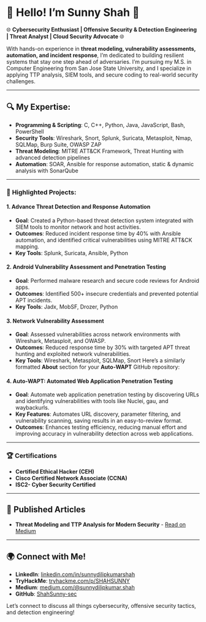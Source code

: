 # 👋 Hello! I’m Sunny Shah 👋

🌐 **Cybersecurity Enthusiast | Offensive Security & Detection Engineering | Threat Analyst | Cloud Security Advocate** 🌐

With hands-on experience in **threat modeling, vulnerability assessments, automation, and incident response**, I’m dedicated to building resilient systems that stay one step ahead of adversaries. I’m pursuing my M.S. in Computer Engineering from San Jose State University, and I specialize in applying TTP analysis, SIEM tools, and secure coding to real-world security challenges.

---

## 🔍 My Expertise:

- **Programming & Scripting**: C, C++, Python, Java, JavaScript, Bash, PowerShell
- **Security Tools**: Wireshark, Snort, Splunk, Suricata, Metasploit, Nmap, SQLMap, Burp Suite, OWASP ZAP
- **Threat Modeling**: MITRE ATT&CK Framework, Threat Hunting with advanced detection pipelines
- **Automation**: SOAR, Ansible for response automation, static & dynamic analysis with SonarQube

---

### 📂 **Highlighted Projects**:

#### **1. Advance Threat Detection and Response Automation**
   - **Goal**: Created a Python-based threat detection system integrated with SIEM tools to monitor network and host activities.
   - **Outcomes**: Reduced incident response time by 40% with Ansible automation, and identified critical vulnerabilities using MITRE ATT&CK mapping.
   - **Key Tools**: Splunk, Suricata, Ansible, Python

#### **2. Android Vulnerability Assessment and Penetration Testing**
   - **Goal**: Performed malware research and secure code reviews for Android apps.
   - **Outcomes**: Identified 500+ insecure credentials and prevented potential APT incidents.
   - **Key Tools**: Jadx, MobSF, Drozer, Python

#### **3. Network Vulnerability Assessment**
   - **Goal**: Assessed vulnerabilities across network environments with Wireshark, Metasploit, and OWASP.
   - **Outcomes**: Reduced response time by 30% with targeted APT threat hunting and exploited network vulnerabilities.
   - **Key Tools**: Wireshark, Metasploit, SQLMap, Snort
Here’s a similarly formatted **About** section for your **Auto-WAPT** GitHub repository:

####  **4. Auto-WAPT: Automated Web Application Penetration Testing**

   - **Goal**: Automate web application penetration testing by discovering URLs and identifying vulnerabilities with tools like Nuclei, gau, and waybackurls.
   - **Key Features**: Automates URL discovery, parameter filtering, and vulnerability scanning, saving results in an easy-to-review format.
   - **Outcomes**: Enhances testing efficiency, reducing manual effort and improving accuracy in vulnerability detection across web applications.




---

### 🏆 **Certifications**

- **Certified Ethical Hacker (CEH)**
- **Cisco Certified Network Associate (CCNA)**
- **ISC2- Cyber Security Certified**

---

## 📖 **Published Articles**
- **Threat Modeling and TTP Analysis for Modern Security** - [Read on Medium](https://medium.com/@sunnydilipkumar.shah)
  

---

## 🌍 Connect with Me!

- **LinkedIn**: [linkedin.com/in/sunnydilipkumarshah](https://linkedin.com/in/sunnydilipkumarshah)
- **TryHackMe**: [tryhackme.com/p/SHAHSUNNY](https://tryhackme.com/r/p/SHAHSUNNY)
- **Medium**: [medium.com/@sunnydilipkumar.shah](https://medium.com/@sunnydilipkumar.shah)
- **GitHub**: [ShahSunny-sec](https://github.com/ShahSunny-sec)

Let’s connect to discuss all things cybersecurity, offensive security tactics, and detection engineering!
